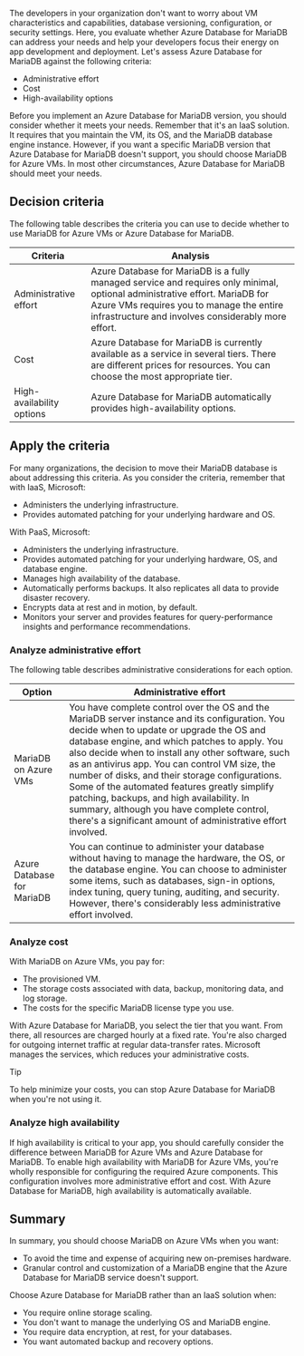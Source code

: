 The developers in your organization don't want to worry about VM characteristics and capabilities, database versioning, configuration, or security settings. Here, you evaluate whether Azure Database for MariaDB can address your needs and help your developers focus their energy on app development and deployment. Let's assess Azure Database for MariaDB against the following criteria:

- Administrative effort
- Cost
- High-availability options

Before you implement an Azure Database for MariaDB version, you should consider whether it meets your needs. Remember that it's an IaaS solution. It requires that you maintain the VM, its OS, and the MariaDB database engine instance. However, if you want a specific MariaDB version that Azure Database for MariaDB doesn't support, you should choose MariaDB for Azure VMs. In most other circumstances, Azure Database for MariaDB should meet your needs.

## Decision criteria

The following table describes the criteria you can use to decide whether to use MariaDB for Azure VMs or Azure Database for MariaDB.

| Criteria              | Analysis |
| --------------------- | -------- |
| Administrative effort | Azure Database for MariaDB is a fully managed service and requires only minimal, optional administrative effort. MariaDB for Azure VMs requires you to manage the entire infrastructure and involves considerably more effort. |
| Cost      | Azure Database for MariaDB is currently available as a service in several tiers. There are different prices for resources. You can choose the most appropriate tier. |
| High-availability options      | Azure Database for MariaDB automatically provides high-availability options. |

## Apply the criteria

For many organizations, the decision to move their MariaDB database is about addressing this criteria. As you consider the criteria, remember that with IaaS, Microsoft:

- Administers the underlying infrastructure.
- Provides automated patching for your underlying hardware and OS.

With PaaS, Microsoft:

- Administers the underlying infrastructure.
- Provides automated patching for your underlying hardware, OS, and database engine.
- Manages high availability of the database.
- Automatically performs backups. It also replicates all data to provide disaster recovery.
- Encrypts data at rest and in motion, by default.
- Monitors your server and provides features for query-performance insights and performance recommendations.

### Analyze administrative effort

The following table describes administrative considerations for each option.

| Option                   | Administrative effort                                        |
| ------------------------ | ------------------------------------------------------------ |
| MariaDB on Azure VMs       | You have complete control over the OS and the MariaDB server instance and its configuration. You decide when to update or upgrade the OS and database engine, and which patches to apply. You also decide when to install any other software, such as an antivirus app. You can control VM size, the number of disks, and their storage configurations. Some of the automated features greatly simplify patching, backups, and high availability. In summary, although you have complete control, there's a significant amount of administrative effort involved. |
| Azure Database for MariaDB | You can continue to administer your database without having to manage the hardware, the OS, or the database engine. You can choose to administer some items, such as databases, sign-in options, index tuning, query tuning, auditing, and security. However, there's considerably less administrative effort involved. |

### Analyze cost

With MariaDB on Azure VMs, you pay for:

- The provisioned VM.
- The storage costs associated with data, backup, monitoring data, and log storage.
- The costs for the specific MariaDB license type you use.

With Azure Database for MariaDB, you select the tier that you want. From there, all resources are charged hourly at a fixed rate. You're also charged for outgoing internet traffic at regular data-transfer rates. Microsoft manages the services, which reduces your administrative costs.

> [!TIP]
> To help minimize your costs, you can stop Azure Database for MariaDB when you're not using it.

### Analyze high availability

If high availability is critical to your app, you should carefully consider the difference between MariaDB for Azure VMs and Azure Database for MariaDB. To enable high availability with MariaDB for Azure VMs, you're wholly responsible for configuring the required Azure components. This configuration involves more administrative effort and cost. With Azure Database for MariaDB, high availability is automatically available.

## Summary

In summary, you should choose MariaDB on Azure VMs when you want:

- To avoid the time and expense of acquiring new on-premises hardware.
- Granular control and customization of a MariaDB engine that the Azure Database for MariaDB service doesn't support.

Choose Azure Database for MariaDB rather than an IaaS solution when:

- You require online storage scaling.
- You don't want to manage the underlying OS and MariaDB engine.
- You require data encryption, at rest, for your databases.
- You want automated backup and recovery options.
